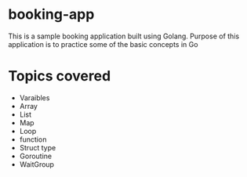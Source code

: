 # booking-app

This is a sample booking application built using Golang.
Purpose of this application is to practice some of the basic concepts in Go

# Topics covered
* Varaibles
* Array
* List
* Map
* Loop
* function
* Struct type
* Goroutine
* WaitGroup
